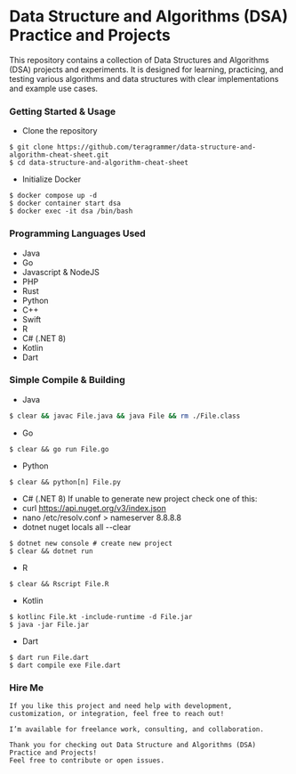 # Data Structure and Algorithms (DSA) Practice and Projects
This repository contains a collection of Data Structures and Algorithms (DSA) projects and experiments. 
It is designed for learning, practicing, and testing various algorithms and data structures with clear implementations and example use cases.

### Getting Started & Usage
- Clone the repository
```
$ git clone https://github.com/teragrammer/data-structure-and-algorithm-cheat-sheet.git
$ cd data-structure-and-algorithm-cheat-sheet
```

- Initialize Docker
```
$ docker compose up -d
$ docker container start dsa
$ docker exec -it dsa /bin/bash
```

### Programming Languages Used
- Java
- Go
- Javascript & NodeJS
- PHP
- Rust
- Python
- C++
- Swift
- R
- C# (.NET 8)
- Kotlin
- Dart

### Simple Compile & Building
- Java
```Bash
$ clear && javac File.java && java File && rm ./File.class
```
- Go
```
$ clear && go run File.go
```
- Python
```
$ clear && python[n] File.py
```
- C# (.NET 8)
If unable to generate new project check one of this:
- curl https://api.nuget.org/v3/index.json
- nano /etc/resolv.conf > nameserver 8.8.8.8
- dotnet nuget locals all --clear
```
$ dotnet new console # create new project
$ clear && dotnet run
```
- R
```
$ clear && Rscript File.R
```
- Kotlin
```
$ kotlinc File.kt -include-runtime -d File.jar
$ java -jar File.jar
```
- Dart
```
$ dart run File.dart
$ dart compile exe File.dart
```

### Hire Me
```
If you like this project and need help with development, customization, or integration, feel free to reach out!

I’m available for freelance work, consulting, and collaboration.

Thank you for checking out Data Structure and Algorithms (DSA) Practice and Projects!
Feel free to contribute or open issues.
```
